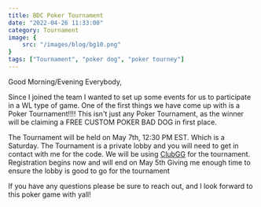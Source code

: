 ```yaml
---
title: BDC Poker Tournament
date: "2022-04-26 11:33:00"
category: Tournament
image: {
	src: "/images/blog/bg10.png"
}
tags: ["Tournament", "poker dog", "poker tourney"]
---
```


Good Morning/Evening Everybody,

Since I joined the team I wanted to set up some events for us to participate in a WL type of game. One of the first things we have come up with is a Poker Tournament!!!!  This isn't just any Poker Tournament, as the winner will be claiming a FREE CUSTOM POKER BAD DOG in first place. 

The Tournament will be held on May 7th, 12:30 PM EST. Which is a Saturday. The Tournament is a private lobby and you will need to get in contact with me for the code. We will be using [ClubGG](https://www.clubgg.net/) for the tournament. Registration begins now and will end on May 5th Giving me enough time to ensure the lobby is good to go for the tournament

If you have any questions please be sure to reach out, and I look forward to this poker game with yall! 
